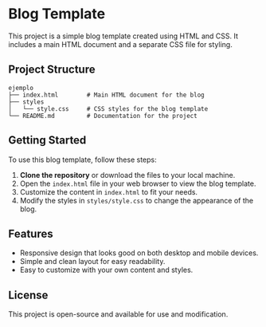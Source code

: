 # Blog Template

This project is a simple blog template created using HTML and CSS. It includes a main HTML document and a separate CSS file for styling.

## Project Structure

```
ejemplo
├── index.html        # Main HTML document for the blog
├── styles
│   └── style.css     # CSS styles for the blog template
└── README.md         # Documentation for the project
```

## Getting Started

To use this blog template, follow these steps:

1. **Clone the repository** or download the files to your local machine.
2. Open the `index.html` file in your web browser to view the blog template.
3. Customize the content in `index.html` to fit your needs.
4. Modify the styles in `styles/style.css` to change the appearance of the blog.

## Features

- Responsive design that looks good on both desktop and mobile devices.
- Simple and clean layout for easy readability.
- Easy to customize with your own content and styles.

## License

This project is open-source and available for use and modification.